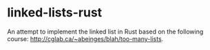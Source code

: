 # linked-lists-rust

An attempt to implement the linked list in Rust based on the following course: http://cglab.ca/~abeinges/blah/too-many-lists.
